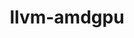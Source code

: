 ---
title: "llvm-amdgpu"
layout: cache
categories: [package, v0.19]
meta: {"versions": ["5.2.3"], "compilers": ["gcc@=11.1.0"], "oss": ["ubuntu20.04"], "platforms": ["linux"], "targets": ["x86_64"], "stacks": ["e4s"], "num_specs": 3, "num_specs_by_stack": {"e4s": 3}}
spec_details: [{"hash": "vv25rktmt5dion4w4owb57nr3evvi45y", "compiler": "gcc@=11.1.0", "versions": ["5.2.3"], "os": "ubuntu20.04", "platform": "linux", "target": "x86_64", "variants": ["build_system=cmake", "build_type=Release", "~ipo", "~link_llvm_dylib", "~llvm_dylib", "~openmp", "patches=a08bbe1", "+rocm-device-libs"], "stacks": ["e4s"], "size": "-", "tarball": "https://binaries.spack.io/releases/v0.19/build_cache/linux-ubuntu20.04-x86_64/gcc-11.1.0/llvm-amdgpu-5.2.3/linux-ubuntu20.04-x86_64-gcc-11.1.0-llvm-amdgpu-5.2.3-vv25rktmt5dion4w4owb57nr3evvi45y.spack"}, {"hash": "yfaxopxlgns43x3u5u2bn3e2tsfonird", "compiler": "gcc@=11.1.0", "versions": ["5.2.3"], "os": "ubuntu20.04", "platform": "linux", "target": "x86_64", "variants": ["build_system=cmake", "build_type=Release", "~ipo", "~link_llvm_dylib", "~llvm_dylib", "~openmp", "patches=a08bbe1", "+rocm-device-libs"], "stacks": ["e4s"], "size": "-", "tarball": "https://binaries.spack.io/releases/v0.19/build_cache/linux-ubuntu20.04-x86_64/gcc-11.1.0/llvm-amdgpu-5.2.3/linux-ubuntu20.04-x86_64-gcc-11.1.0-llvm-amdgpu-5.2.3-yfaxopxlgns43x3u5u2bn3e2tsfonird.spack"}, {"hash": "rmkf5dlj2kjxeypd2sdabogqgpv36tvn", "compiler": "gcc@=11.1.0", "versions": ["5.2.3"], "os": "ubuntu20.04", "platform": "linux", "target": "x86_64", "variants": ["build_system=cmake", "build_type=Release", "~ipo", "~link_llvm_dylib", "~llvm_dylib", "~openmp", "patches=a08bbe1", "+rocm-device-libs"], "stacks": ["e4s"], "size": "-", "tarball": "https://binaries.spack.io/releases/v0.19/build_cache/linux-ubuntu20.04-x86_64/gcc-11.1.0/llvm-amdgpu-5.2.3/linux-ubuntu20.04-x86_64-gcc-11.1.0-llvm-amdgpu-5.2.3-rmkf5dlj2kjxeypd2sdabogqgpv36tvn.spack"}]
---